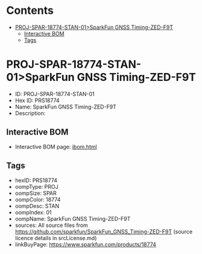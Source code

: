 



Contents
========

* [PROJ-SPAR-18774-STAN-01>SparkFun GNSS Timing-ZED-F9T](#proj-spar-18774-stan-01sparkfun-gnss-timing-zed-f9t)
	* [Interactive BOM](#interactive-bom)
	* [Tags](#tags)

# PROJ-SPAR-18774-STAN-01>SparkFun GNSS Timing-ZED-F9T

- ID: PROJ-SPAR-18774-STAN-01
- Hex ID: PRS18774
- Name: SparkFun GNSS Timing-ZED-F9T
- Description: 

## Interactive BOM

- Interactive BOM page: [ibom.html](kicad/bom/ibom.html)

## Tags

- hexID: PRS18774
- oompType: PROJ
- oompSize: SPAR
- oompColor: 18774
- oompDesc: STAN
- oompIndex: 01
- oompName: SparkFun GNSS Timing-ZED-F9T
- sources: All source files from https://github.com/sparkfun/SparkFun_GNSS_Timing-ZED-F9T (source licence details in srcLicense.md)
- linkBuyPage: https://www.sparkfun.com/products/18774
